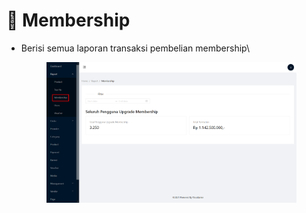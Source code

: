 # 🎉 Membership

*   Berisi semua laporan transaksi pembelian membership\


    <figure><img src="../../.gitbook/assets/image (3) (2).png" alt=""><figcaption></figcaption></figure>
